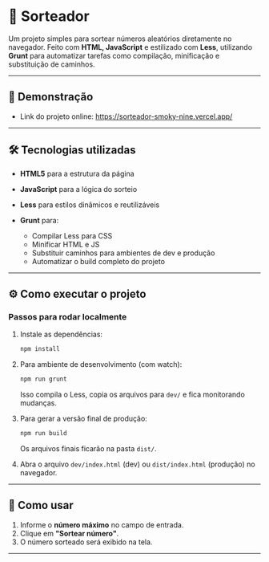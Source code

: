 # 🎲 Sorteador

Um projeto simples para sortear números aleatórios diretamente no navegador.
Feito com **HTML, JavaScript** e estilizado com **Less**, utilizando **Grunt** para automatizar tarefas como compilação, minificação e substituição de caminhos.

---

## 🚀 Demonstração

- Link do projeto online: https://sorteador-smoky-nine.vercel.app/

---

## 🛠️ Tecnologias utilizadas

- **HTML5** para a estrutura da página
- **JavaScript** para a lógica do sorteio
- **Less** para estilos dinâmicos e reutilizáveis
- **Grunt** para:

  - Compilar Less para CSS
  - Minificar HTML e JS
  - Substituir caminhos para ambientes de dev e produção
  - Automatizar o build completo do projeto

---

## ⚙️ Como executar o projeto

### Passos para rodar localmente

1. Instale as dependências:

   ```bash
   npm install
   ```

2. Para ambiente de desenvolvimento (com watch):

   ```bash
   npm run grunt
   ```

   Isso compila o Less, copia os arquivos para `dev/` e fica monitorando mudanças.

3. Para gerar a versão final de produção:

   ```bash
   npm run build
   ```

   Os arquivos finais ficarão na pasta `dist/`.

4. Abra o arquivo `dev/index.html` (dev) ou `dist/index.html` (produção) no navegador.

---

## 📖 Como usar

1. Informe o **número máximo** no campo de entrada.
2. Clique em **"Sortear número"**.
3. O número sorteado será exibido na tela.

---
